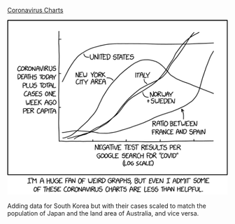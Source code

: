 [Coronavirus Charts](https://xkcd.com/2294)

![Coronavirus Charts](./random_comic.png)

Adding data for South Korea but with their cases scaled to match the population of Japan and the land area of Australia, and vice versa.

